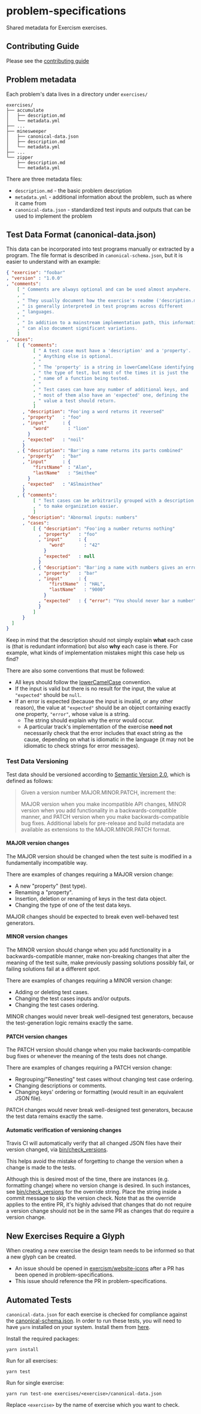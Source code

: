 # problem-specifications

Shared metadata for Exercism exercises.

## Contributing Guide

Please see the [contributing guide](https://github.com/exercism/problem-specifications/blob/master/CONTRIBUTING.md)

## Problem metadata

Each problem's data lives in a directory under `exercises/`

```text
exercises/
├── accumulate
│   ├── description.md
│   └── metadata.yml
├── ...
├── minesweeper
│   ├── canonical-data.json
│   ├── description.md
│   └── metadata.yml
├── ...
└── zipper
    ├── description.md
    └── metadata.yml
```

There are three metadata files:

* `description.md` - the basic problem description
* `metadata.yml` - additional information about the problem, such as where it came from
* `canonical-data.json` - standardized test inputs and outputs that can be used to implement the problem

## Test Data Format (canonical-data.json)

This data can be incorporated into test programs manually or extracted by a
program.  The file format is described in `canonical-schema.json`, but it
is easier to understand with an example:

```json
{ "exercise": "foobar"
, "version" : "1.0.0"
, "comments":
    [ " Comments are always optional and can be used almost anywhere.      "
    , "                                                                    "
    , " They usually document how the exercise's readme ('description.md') "
    , " is generally interpreted in test programs across different         "
    , " languages.                                                         "
    , "                                                                    "
    , " In addition to a mainstream implementation path, this information  "
    , " can also document significant variations.                          "
    ]
, "cases":
    [ { "comments":
          [ " A test case must have a 'description' and a 'property'.  "
          , " Anything else is optional.                               "
          , "                                                          "
          , " The 'property' is a string in lowerCamelCase identifying "
          , " the type of test, but most of the times it is just the   "
          , " name of a function being tested.                         "
          , "                                                          "
          , " Test cases can have any number of additional keys, and   "
          , " most of them also have an 'expected' one, defining the   "
          , " value a test should return.                              "
          ]
      , "description": "Foo'ing a word returns it reversed"
      , "property"   : "foo"
      , "input"      : {
          "word"       : "lion"
        }
      , "expected"   : "noil"
      }
    , { "description": "Bar'ing a name returns its parts combined"
      , "property"   : "bar"
      , "input"      : {
          "firstName"  : "Alan",
          "lastName"   : "Smithee"
        }  
      , "expected"   : "ASlmainthee"
      }
    , { "comments":
          [ " Test cases can be arbitrarily grouped with a description "
          , " to make organization easier.                             "
          ]
      , "description": "Abnormal inputs: numbers"
      , "cases":
          [ { "description": "Foo'ing a number returns nothing"
            , "property"   : "foo"
            , "input"      : {
                "word"       : "42"
              }
            , "expected"   : null
            }
          , { "description": "Bar'ing a name with numbers gives an error"
            , "property"   : "bar"
            , "input"      : {
                "firstName"  : "HAL",
                "lastName"   : "9000"
              }  
            , "expected"   : { "error": "You should never bar a number" }
            }
          ]
      }
  ]
}

```

Keep in mind that the description should not simply explain **what** each case
is (that is redundant information) but also **why** each case is there. For
example, what kinds of implementation mistakes might this case help us find?

There are also some conventions that must be followed:

  - All keys should follow the [lowerCamelCase](http://wiki.c2.com/?LowerCamelCase) convention.
  - If the input is valid but there is no result for the input, the value at `"expected"` should be `null`.
  - If an error is expected (because the input is invalid, or any other reason), the value at `"expected"` should be an object containing exactly one property, `"error"`, whose value is a string.
    - The string should explain why the error would occur.
    - A particular track's implementation of the exercise **need not** necessarily check that the error includes that exact string as the cause, depending on what is idiomatic in the language (it may not be idiomatic to check strings for error messages).

### Test Data Versioning

Test data should be versioned according to [Semantic Version 2.0](http://semver.org/), which is defined as follows:

> Given a version number MAJOR.MINOR.PATCH, increment the:
>
> MAJOR version when you make incompatible API changes,
> MINOR version when you add functionality in a backwards-compatible manner, and
> PATCH version when you make backwards-compatible bug fixes.
> Additional labels for pre-release and build metadata are available as extensions to the MAJOR.MINOR.PATCH format.

#### MAJOR version changes

The MAJOR version should be changed when the test suite is modified in a 
fundamentally incompatible way. 

There are examples of changes requiring a MAJOR version change:

- A new "property" (test type).
- Renaming a "property".
- Insertion, deletion or renaming of keys in the test data object.
- Changing the type of one of the test data keys.

MAJOR changes should be expected to break even well-behaved test generators.

#### MINOR version changes

The MINOR version should change when you add functionality in a backwards-compatible manner, make 
non-breaking changes that alter the meaning of the test suite, make previously
passing solutions possibly fail, or failing solutions fail at a different spot.

There are examples of changes requiring a MINOR version change:

- Adding or deleting test cases.
- Changing the test cases inputs and/or outputs.
- Changing the test cases ordering.

MINOR changes would never break well-designed test generators, because the test-generation logic remains exactly the same.

#### PATCH version changes

The PATCH version should change when you make backwards-compatible bug fixes or
 whenever the meaning of the tests does not change.

There are examples of changes requiring a PATCH version change:

- Regrouping/"Renesting" test cases without changing test case ordering.
- Changing descriptions or comments.
- Changing keys' ordering or formatting (would result in an equivalent JSON file).    

PATCH changes would never break well-designed test generators, because the test data remains exactly the same.

#### Automatic verification of versioning changes

Travis CI will automatically verify that all changed JSON files have their version changed, via [bin/check_versions](https://github.com/exercism/problem-specifications/blob/master/bin/check_versions).

This helps avoid the mistake of forgetting to change the version when a change is made to the tests.

Although this is desired most of the time, there are instances (e.g. formatting change) where no version change is desired.
In such instances, see [bin/check_versions](https://github.com/exercism/problem-specifications/blob/master/bin/check_versions) for the override string.
Place the string inside a commit message to skip the version check.
Note that as the override applies to the entire PR, it's highly advised that changes that do not require a version change should not be in the same PR as changes that do require a version change.

## New Exercises Require a Glyph

When creating a new exercise the design team needs to be informed so that a new glyph can be created.
- An issue should be opened in [exercism/website-icons](https://github.com/exercism/website-icons/issues) after a PR has been opened in problem-specifications.
- This issue should reference the PR in problem-specifications.

## Automated Tests

`canonical-data.json` for each exercise is checked for compliance against the [canonical-schema.json](canonical-schema.json).
In order to run these tests, you will need to have `yarn` installed on your system.
Install them from [here](https://yarnpkg.com/en/docs/install).

Install the required packages:

```shell
yarn install
```

Run for all exercises:

```shell
yarn test
```

Run for single exercise:

```shell
yarn run test-one exercises/<exercise>/canonical-data.json
```

Replace `<exercise>` by the name of exercise which you want to check.
